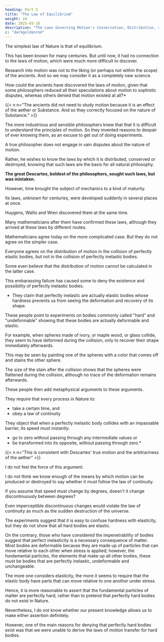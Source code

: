 ```yaml
---
heading: Part 5
title: "The Law of Equilibrium"
weight: 24
date: 2025-03-16
description: "The Laws Governing Motion's Conservation, Distribution, and Destruction are Based on the Attributes of a Supreme Intelligence"
c: "darkgoldenrod"
---
```




The simplest law of Nature is that of equilibrium.

This has been known for many centuries. But until now, it had no connection to the laws of motion, which were much more difficult to discover.

Research into motion was not to the liking (or perhaps not within the scope) of the ancients. And so we may
consider it as a completely new science. 

How could the ancients have discovered the laws of moiton, given that some philosophers reduced all their speculations about motion to sophistic disputes, whereas others denied that motion existed at all?*

{{< n n="The ancients did not need to study motion because it is an effect of the aether or Substance. And so they correctly focused on the nature of Substance." >}}


The more industrious and sensible philosophers knew that that it is difficult to understand the principles of
motion. So they invented reasons to despair of ever knowing them, as an excuse to get out of doing experiments.

A true philosopher does not engage in vain disputes about the nature of motion.

Rather, he wishes to know the laws by which it is distributed, conserved or destroyed, knowing that such laws are the basis for all natural philosophy.

**The great Descartes, boldest of the philosophers, sought such laws, but was mistaken.** 

However, time brought the subject of mechanics to a kind of maturity. 

Its laws, unknown for centuries, were developed suddenly in several places at once. 

Huygens, Wallis and Wren discovered them at the same time. 

Many mathematicians after them have confirmed these laws, although they arrived at these laws by different routes.

Mathematicians agree today on the more complicated case. But they do not agree on the simpler case. 

Everyone agrees on the distribution of motion in the collision of perfectly elastic bodies, but
not in the collision of perfectly inelastic bodies.

Some even believe that the distribution of motion cannot be calculated in the latter case. 

This embarassing failure has caused some to deny the existence and possibility of perfectly inelastic bodies.
- They claim that perfectly inelastic are actually elastic bodies whose hardness prevents us from seeing the deformation and recovery of its shape.

These people point to experiments on bodies commonly called "hard" and "undeformable" showing that these
bodies are actually deformable and elastic.

For example, when spheres made of ivory, or maple wood, or glass collide, they seem to have deformed during the collision, only to recover their shape immediately afterwards.

This may be seen by painting one of the spheres with a color that comes off and stains the other sphere.

The size of the stain after the collision shows that the spheres were flattened during the collision, although no trace of the deformation remains afterwards.

These people then add metaphysical arguments to these arguments. 

They require that every process in Nature to:
- take a certain time, and
- obey a law of continuity

They object that when a perfectly inelastic body collides with an impassable barrier, its speed must instantly:
- go to zero without passing through any intermediate values or
- be transformed into its opposite, without passing through zero.*

{{< n n="This is consistent with Descartes' true motion and the arbitrariness of the aether" >}}


I do not feel the force of this argument. 

I do not think we know enough of the means by which motion can be produced or destroyed to say whether it must follow the law of continuity. 

If you assume that speed must change by degrees, doesn't it change discontinuously between degrees? 

Even imperceptible discontinuous changes would violate the law of continuity as much as the sudden destruction of the universe.

The experiments suggest that it is easy to confuse hardness with elasticity, but they do not show that all hard
bodies are elastic. 

On the contrary, those who have considered the impenetrability of bodies suggest that perfect inelasticity is a necessary consequence of matter. Most bodies are deformable because they are made up of particles that can move relative to each other when stress is applied; however, the fundamental particles, the elements that make up all other bodies, these must be bodies that are perfectly inelastic, undeformable and unchangeable.

The more one considers elasticity, the more it seems to require that the elastic body have parts that can move
relative to one another under stress.

Hence, it is more reasonable to assert that the fundamental particles of matter are perfectly hard, rather than
to pretend that perfectly hard bodies do not exist in Nature.

Nevertheless, I do not know whether our present knowledge allows us to make either assertion definitely. 

However, one of the main reasons for denying that perfectly hard bodies exist was that we were unable to derive the laws of motion transfer for hard bodies.

